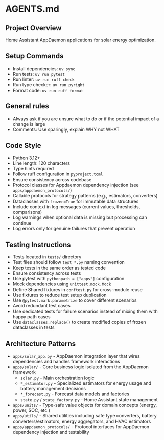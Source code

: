 # AGENTS.md

## Project Overview

Home Assistant AppDaemon applications for solar energy optimization.

## Setup Commands

- Install dependencies: `uv sync`
- Run tests: `uv run pytest`
- Run linter: `uv run ruff check`
- Run type checker: `uv run pyright`
- Format code: `uv run ruff format`

## General rules

- Always ask if you are unsure what to do or if the potential impact of a change is large
- Comments: Use sparingly, explain WHY not WHAT

## Code Style

- Python 3.12+
- Line length: 120 characters
- Type hints required
- Follow ruff configuration in `pyproject.toml`
- Ensure consistency across codebase
- Protocol classes for Appdaemon dependency injection (see `apps/appdaemon_protocols/`)
- Callable protocols for strategy patterns (e.g., estimators, converters)
- Dataclasses with `frozen=True` for immutable data structures
- Include context in log messages (current values, thresholds, comparisons)
- Log warnings when optional data is missing but processing can continue
- Log errors only for genuine failures that prevent operation

## Testing Instructions

- Tests located in `tests/` directory
- Test files should follow `test_*.py` naming convention
- Keep tests in the same order as tested code
- Ensure consistency across tests
- Use pytest with `pythonpath = ["apps"]` configuration
- Mock dependencies using `unittest.mock.Mock`
- Define Shared fixtures in `conftest.py` for cross-module reuse
- Use fixtures to reduce test setup duplication
- Use `@pytest.mark.parametrize` to cover different scenarios
- Avoid redundant test cases
- Use dedicated tests for failure scenarios instead of mixing them with happy path cases
- Use `dataclasses.replace()` to create modified copies of frozen dataclasses in tests

## Architecture Patterns

- `apps/solar_app.py` - AppDaemon integration layer that wires dependencies and handles framework interactions
- `apps/solar/` - Core business logic isolated from the AppDaemon framework
  - `solar.py` - Main orchestration logic
  - `*_estimator.py` - Specialized estimators for energy usage and battery management decisions
  - `*_forecast.py` - Forecast data models and factories
  - `state.py` / `state_factory.py` - Home Assistant state management
- `apps/units/` - Type-safe value objects for domain concepts (energy, power, SOC, etc.)
- `apps/utils/` - Shared utilities including safe type converters, battery converters/estimators, energy aggregators, and HVAC estimators
- `apps/appdaemon_protocols/` - Protocol interfaces for AppDaemon dependency injection and testability

